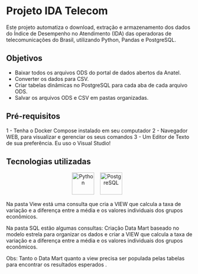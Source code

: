 # Projeto IDA Telecom




Este projeto automatiza o download, extração e armazenamento dos dados do Índice de Desempenho no Atendimento (IDA) das operadoras de telecomunicações do Brasil, utilizando Python, Pandas e PostgreSQL.

## Objetivos

- Baixar todos os arquivos ODS do portal de dados abertos da Anatel.
- Converter os dados para CSV.
- Criar tabelas dinâmicas no PostgreSQL para cada aba de cada arquivo ODS.
- Salvar os arquivos ODS e CSV em pastas organizadas.

## Pré-requisitos
1 - Tenha o Docker Compose instalado em seu computador
2 - Navegador WEB, para visualizar e gerenciar os seus comandos
3 - Um Editor de Texto de sua preferência. Eu uso o Visual Studio!

## Tecnologias utilizadas

<p align="center">
  <img src="https://cdn.jsdelivr.net/gh/devicons/devicon/icons/python/python-original.svg" alt="Python" width="60" height="60"/>
  &nbsp;&nbsp;
  <img src="https://cdn.jsdelivr.net/gh/devicons/devicon/icons/postgresql/postgresql-original.svg" alt="PostgreSQL" width="60" height="60"/>
  &nbsp;&nbsp;

Na pasta View está uma consulta que cria a VIEW que calcula a taxa de variação e a diferença entre a média e os valores individuais dos grupos econômicos.

Na pasta SQL estão algumas consultas:  Criação Data Mart baseado no modelo estrela para organizar os dados e criar a VIEW que calcula a taxa de variação e a diferença entre a média e os valores individuais dos grupos econômicos.

Obs:  Tanto o Data Mart quanto a view precisa ser populada pelas tabelas para encontrar os resultados esperados .
  
